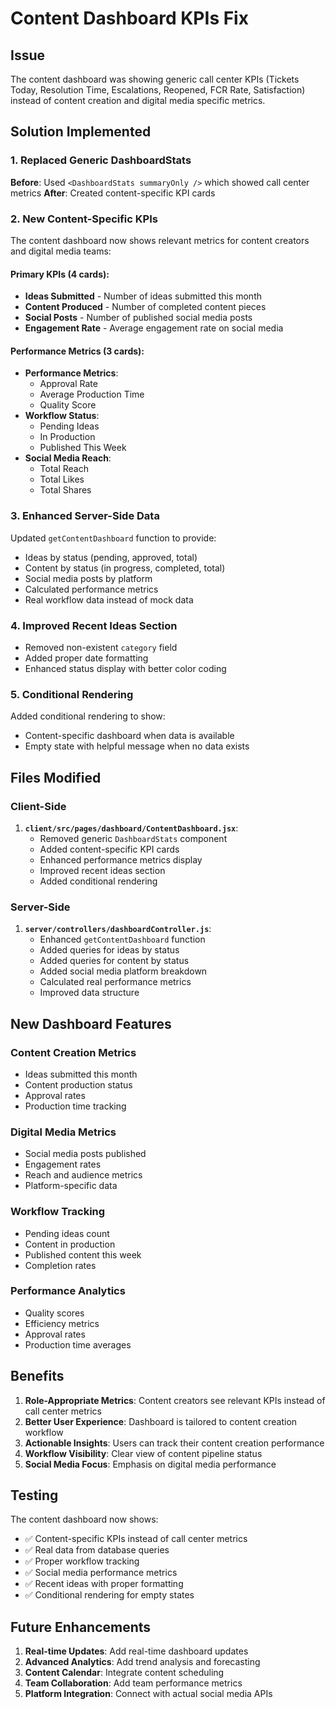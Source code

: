 # Content Dashboard KPIs Fix

## Issue
The content dashboard was showing generic call center KPIs (Tickets Today, Resolution Time, Escalations, Reopened, FCR Rate, Satisfaction) instead of content creation and digital media specific metrics.

## Solution Implemented

### 1. Replaced Generic DashboardStats
**Before**: Used `<DashboardStats summaryOnly />` which showed call center metrics
**After**: Created content-specific KPI cards

### 2. New Content-Specific KPIs
The content dashboard now shows relevant metrics for content creators and digital media teams:

#### Primary KPIs (4 cards):
- **Ideas Submitted** - Number of ideas submitted this month
- **Content Produced** - Number of completed content pieces
- **Social Posts** - Number of published social media posts
- **Engagement Rate** - Average engagement rate on social media

#### Performance Metrics (3 cards):
- **Performance Metrics**:
  - Approval Rate
  - Average Production Time
  - Quality Score
- **Workflow Status**:
  - Pending Ideas
  - In Production
  - Published This Week
- **Social Media Reach**:
  - Total Reach
  - Total Likes
  - Total Shares

### 3. Enhanced Server-Side Data
Updated `getContentDashboard` function to provide:
- Ideas by status (pending, approved, total)
- Content by status (in progress, completed, total)
- Social media posts by platform
- Calculated performance metrics
- Real workflow data instead of mock data

### 4. Improved Recent Ideas Section
- Removed non-existent `category` field
- Added proper date formatting
- Enhanced status display with better color coding

### 5. Conditional Rendering
Added conditional rendering to show:
- Content-specific dashboard when data is available
- Empty state with helpful message when no data exists

## Files Modified

### Client-Side
1. **`client/src/pages/dashboard/ContentDashboard.jsx`**:
   - Removed generic `DashboardStats` component
   - Added content-specific KPI cards
   - Enhanced performance metrics display
   - Improved recent ideas section
   - Added conditional rendering

### Server-Side
1. **`server/controllers/dashboardController.js`**:
   - Enhanced `getContentDashboard` function
   - Added queries for ideas by status
   - Added queries for content by status
   - Added social media platform breakdown
   - Calculated real performance metrics
   - Improved data structure

## New Dashboard Features

### Content Creation Metrics
- Ideas submitted this month
- Content production status
- Approval rates
- Production time tracking

### Digital Media Metrics
- Social media posts published
- Engagement rates
- Reach and audience metrics
- Platform-specific data

### Workflow Tracking
- Pending ideas count
- Content in production
- Published content this week
- Completion rates

### Performance Analytics
- Quality scores
- Efficiency metrics
- Approval rates
- Production time averages

## Benefits

1. **Role-Appropriate Metrics**: Content creators see relevant KPIs instead of call center metrics
2. **Better User Experience**: Dashboard is tailored to content creation workflow
3. **Actionable Insights**: Users can track their content creation performance
4. **Workflow Visibility**: Clear view of content pipeline status
5. **Social Media Focus**: Emphasis on digital media performance

## Testing

The content dashboard now shows:
- ✅ Content-specific KPIs instead of call center metrics
- ✅ Real data from database queries
- ✅ Proper workflow tracking
- ✅ Social media performance metrics
- ✅ Recent ideas with proper formatting
- ✅ Conditional rendering for empty states

## Future Enhancements

1. **Real-time Updates**: Add real-time dashboard updates
2. **Advanced Analytics**: Add trend analysis and forecasting
3. **Content Calendar**: Integrate content scheduling
4. **Team Collaboration**: Add team performance metrics
5. **Platform Integration**: Connect with actual social media APIs 